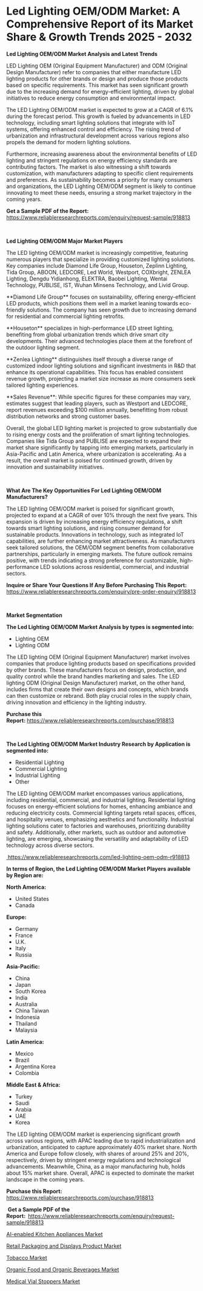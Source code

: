 <p><h1>Led Lighting OEM/ODM Market: A Comprehensive Report of its Market Share & Growth Trends 2025 - 2032</h1></p><p><strong>Led Lighting OEM/ODM Market Analysis and Latest Trends</strong></p>
<p><p>LED Lighting OEM (Original Equipment Manufacturer) and ODM (Original Design Manufacturer) refer to companies that either manufacture LED lighting products for other brands or design and produce those products based on specific requirements. This market has seen significant growth due to the increasing demand for energy-efficient lighting, driven by global initiatives to reduce energy consumption and environmental impact.</p><p>The LED Lighting OEM/ODM market is expected to grow at a CAGR of 6.1% during the forecast period. This growth is fueled by advancements in LED technology, including smart lighting solutions that integrate with IoT systems, offering enhanced control and efficiency. The rising trend of urbanization and infrastructural development across various regions also propels the demand for modern lighting solutions.</p><p>Furthermore, increasing awareness about the environmental benefits of LED lighting and stringent regulations on energy efficiency standards are contributing factors. The market is also witnessing a shift towards customization, with manufacturers adapting to specific client requirements and preferences. As sustainability becomes a priority for many consumers and organizations, the LED Lighting OEM/ODM segment is likely to continue innovating to meet these needs, ensuring a strong market trajectory in the coming years.</p></p>
<p><strong>Get a Sample PDF of the Report:&nbsp;</strong> <a href="https://www.reliableresearchreports.com/enquiry/request-sample/918813?utm_campaign=12&utm_medium=2&utm_source=Github&utm_content=ia&utm_term=09022025&utm_id=led-lighting-oemodm">https://www.reliableresearchreports.com/enquiry/request-sample/918813</a></p>
<p>&nbsp;</p>
<p><strong>Led Lighting OEM/ODM Major Market Players</strong></p>
<p><p>The LED lighting OEM/ODM market is increasingly competitive, featuring numerous players that specialize in providing customized lighting solutions. Key companies include Diamond Life Group, Houseton, Zeplinn Lighting, Tida Group, ABOON, LEDCORE, Led World, Westport, COXbright, ZENLEA Lighting, Dengdu Yidianhong, ELEKTRA, Baobei Lighting, Wentai Technology, PUBLISE, IST, Wuhan Minsens Technology, and Livid Group.</p><p>**Diamond Life Group** focuses on sustainability, offering energy-efficient LED products, which positions them well in a market leaning towards eco-friendly solutions. The company has seen growth due to increasing demand for residential and commercial lighting retrofits.</p><p>**Houseton** specializes in high-performance LED street lighting, benefiting from global urbanization trends which drive smart city developments. Their advanced technologies place them at the forefront of the outdoor lighting segment.</p><p>**Zenlea Lighting** distinguishes itself through a diverse range of customized indoor lighting solutions and significant investments in R&D that enhance its operational capabilities. This focus has enabled consistent revenue growth, projecting a market size increase as more consumers seek tailored lighting experiences.</p><p>**Sales Revenue**: While specific figures for these companies may vary, estimates suggest that leading players, such as Westport and LEDCORE, report revenues exceeding $100 million annually, benefitting from robust distribution networks and strong customer bases.</p><p>Overall, the global LED lighting market is projected to grow substantially due to rising energy costs and the proliferation of smart lighting technologies. Companies like Tida Group and PUBLISE are expected to expand their market share significantly by tapping into emerging markets, particularly in Asia-Pacific and Latin America, where urbanization is accelerating. As a result, the overall market is poised for continued growth, driven by innovation and sustainability initiatives.</p></p>
<p>&nbsp;</p>
<p><strong>What Are The Key Opportunities For Led Lighting OEM/ODM Manufacturers?</strong></p>
<p><p>The LED lighting OEM/ODM market is poised for significant growth, projected to expand at a CAGR of over 10% through the next five years. This expansion is driven by increasing energy efficiency regulations, a shift towards smart lighting solutions, and rising consumer demand for sustainable products. Innovations in technology, such as integrated IoT capabilities, are further enhancing market attractiveness. As manufacturers seek tailored solutions, the OEM/ODM segment benefits from collaborative partnerships, particularly in emerging markets. The future outlook remains positive, with trends indicating a strong preference for customizable, high-performance LED solutions across residential, commercial, and industrial sectors.</p></p>
<p><strong>Inquire or Share Your Questions If Any Before Purchasing This Report:</strong> <a href="https://www.reliableresearchreports.com/enquiry/pre-order-enquiry/918813?utm_campaign=12&utm_medium=2&utm_source=Github&utm_content=ia&utm_term=09022025&utm_id=led-lighting-oemodm">https://www.reliableresearchreports.com/enquiry/pre-order-enquiry/918813</a></p>
<p>&nbsp;</p>
<p><strong>Market Segmentation</strong></p>
<p><strong>The Led Lighting OEM/ODM Market Analysis by types is segmented into:</strong></p>
<p><ul><li>Lighting OEM</li><li>Lighting ODM</li></ul></p>
<p><p>The LED lighting OEM (Original Equipment Manufacturer) market involves companies that produce lighting products based on specifications provided by other brands. These manufacturers focus on design, production, and quality control while the brand handles marketing and sales. The LED lighting ODM (Original Design Manufacturer) market, on the other hand, includes firms that create their own designs and concepts, which brands can then customize or rebrand. Both play crucial roles in the supply chain, driving innovation and efficiency in the lighting industry.</p></p>
<p><strong>Purchase this Report:&nbsp;</strong><a href="https://www.reliableresearchreports.com/purchase/918813?utm_campaign=12&utm_medium=2&utm_source=Github&utm_content=ia&utm_term=09022025&utm_id=led-lighting-oemodm">https://www.reliableresearchreports.com/purchase/918813</a></p>
<p>&nbsp;</p>
<p><strong>The Led Lighting OEM/ODM Market Industry Research by Application is segmented into:</strong></p>
<p><ul><li>Residential Lighting</li><li>Commercial Lighting</li><li>Industrial Lighting</li><li>Other</li></ul></p>
<p><p>The LED lighting OEM/ODM market encompasses various applications, including residential, commercial, and industrial lighting. Residential lighting focuses on energy-efficient solutions for homes, enhancing ambiance and reducing electricity costs. Commercial lighting targets retail spaces, offices, and hospitality venues, emphasizing aesthetics and functionality. Industrial lighting solutions cater to factories and warehouses, prioritizing durability and safety. Additionally, other markets, such as outdoor and automotive lighting, are emerging, showcasing the versatility and adaptability of LED technology across diverse sectors.</p></p>
<p><a href="https://www.reliableresearchreports.com/led-lighting-oem-odm-r918813?utm_campaign=12&utm_medium=2&utm_source=Github&utm_content=ia&utm_term=09022025&utm_id=led-lighting-oemodm">&nbsp;https://www.reliableresearchreports.com/led-lighting-oem-odm-r918813</a></p>
<p><strong>In terms of Region, the Led Lighting OEM/ODM Market Players available by Region are:</strong></p>
<p>
    <p> <strong> North America: </strong>
        <ul>
            <li>United States</li>
            <li>Canada</li>
        </ul>
        </p> 
    <p> <strong> Europe: </strong>
        <ul>
            <li>Germany</li>
            <li>France</li>
            <li>U.K.</li>
            <li>Italy</li>
            <li>Russia</li>
        </ul>
        </p> 
    <p> <strong> Asia-Pacific: </strong>
        <ul>
            <li>China</li>
            <li>Japan</li>
            <li>South Korea</li>
            <li>India</li>
            <li>Australia</li>
            <li>China Taiwan</li>
            <li>Indonesia</li>
            <li>Thailand</li>
            <li>Malaysia</li>
        </ul>
        </p> 
    <p> <strong> Latin America: </strong>
        <ul>
            <li>Mexico</li>
            <li>Brazil</li>
            <li>Argentina Korea</li>
            <li>Colombia</li>
        </ul>
        </p> 
    <p> <strong> Middle East & Africa: </strong>
        <ul>
            <li>Turkey</li>
            <li>Saudi</li>
            <li>Arabia</li>
            <li>UAE</li>
            <li>Korea</li>
        </ul>
    </p>
    </p>
<p><p>The LED lighting OEM/ODM market is experiencing significant growth across various regions, with APAC leading due to rapid industrialization and urbanization, anticipated to capture approximately 40% market share. North America and Europe follow closely, with shares of around 25% and 20%, respectively, driven by stringent energy regulations and technological advancements. Meanwhile, China, as a major manufacturing hub, holds about 15% market share. Overall, APAC is expected to dominate the market landscape in the coming years.</p></p>
<p><strong>Purchase this Report: </strong><a href="https://www.reliableresearchreports.com/purchase/918813?utm_campaign=12&utm_medium=2&utm_source=Github&utm_content=ia&utm_term=09022025&utm_id=led-lighting-oemodm">https://www.reliableresearchreports.com/purchase/918813</a></p>
<p>&nbsp;<strong>Get a Sample PDF of the Report:&nbsp;&nbsp;</strong><a href="https://www.reliableresearchreports.com/enquiry/request-sample/918813?utm_campaign=12&utm_medium=2&utm_source=Github&utm_content=ia&utm_term=09022025&utm_id=led-lighting-oemodm">https://www.reliableresearchreports.com/enquiry/request-sample/918813</a></p>
<p><strong></strong></p>
<p><p><a href="https://github.com/rushanday/Market-Research-Report-List-1/blob/main/ai-enabled-kitchen-appliances-market.md?utm_campaign=12&utm_medium=2&utm_source=Github&utm_content=ia&utm_term=09022025&utm_id=led-lighting-oemodm">AI-enabled Kitchen Appliances Market</a></p><p><a href="https://github.com/nemcemakoi/Market-Research-Report-List-1/blob/main/retail-packaging-and-displays-product-market.md?utm_campaign=12&utm_medium=2&utm_source=Github&utm_content=ia&utm_term=09022025&utm_id=led-lighting-oemodm">Retail Packaging and Displays Product Market</a></p><p><a href="https://github.com/katonmarti489/Market-Research-Report-List-1/blob/main/tobacco-market.md?utm_campaign=12&utm_medium=2&utm_source=Github&utm_content=ia&utm_term=09022025&utm_id=led-lighting-oemodm">Tobacco Market</a></p><p><a href="https://github.com/sadithsondah72/Market-Research-Report-List-1/blob/main/organic-food-and-organic-beverages-market.md?utm_campaign=12&utm_medium=2&utm_source=Github&utm_content=ia&utm_term=09022025&utm_id=led-lighting-oemodm">Organic Food and Organic Beverages Market</a></p><p><a href="https://github.com/mshiradeth/Market-Research-Report-List-1/blob/main/medical-vial-stoppers-market.md?utm_campaign=12&utm_medium=2&utm_source=Github&utm_content=ia&utm_term=09022025&utm_id=led-lighting-oemodm">Medical Vial Stoppers Market</a></p></p>